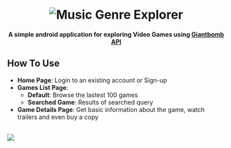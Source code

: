 <h1 align="center">
<img src="https://i.imgur.com/zX8Paq2.png" alt="Music Genre Explorer">
</h1>

<h4 align="center">A simple android application for exploring Video Games using <a href="https://www.giantbomb.com/api/">Giantbomb API</a></h4>

## How To Use

- <b>Home Page</b>: Login to an existing account or Sign-up
- <b>Games List Page</b>:
    - <b>Default</b>: Browse the lastest 100 games
    - <b>Searched Game</b>: Results of searched query
- <b>Game Details Page</b>: Get basic information about the game, watch trailers and even buy a copy

<br>
<img src="https://i.imgur.com/aBU5P8X.png">
